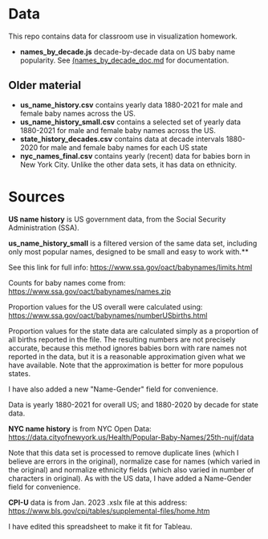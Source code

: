 # Data

This repo contains data for classroom use in visualization homework.

* **names_by_decade.js** decade-by-decade data on US baby name popularity. See [(names_by_decade_doc.md](names_by_decade_doc.html) for documentation.

## Older material

* **us_name_history.csv** contains yearly data 1880-2021 for male and female baby names across the US.
* **us_name_history_small.csv** contains a selected set of yearly data 1880-2021 for male and female baby names across the US.
* **state_history_decades.csv** contains data at decade intervals 1880-2020 for male and female baby names for each US state
* **nyc_names_final.csv** contains yearly (recent) data for babies born in New York City. Unlike the other data sets, it has data on ethnicity.



# Sources
**US name history** is US government data, from the Social Security Administration (SSA).

**us_name_history_small** is a filtered version of the same data set, including only most popular names, designed to be small and easy to work with.**

See this link for full info: https://www.ssa.gov/oact/babynames/limits.html

Counts for baby names come from: https://www.ssa.gov/oact/babynames/names.zip

Proportion values for the US overall were calculated using: https://www.ssa.gov/oact/babynames/numberUSbirths.html

Proportion values for the state data are calculated simply as a proportion of all births reported in the file. The resulting numbers are not precisely accurate, because this method ignores babies born with rare names not reported in the data, but it is a reasonable approximation given what we have available. Note that the approximation is better for more populous states.

I have also added a new "Name-Gender" field for convenience.

Data is yearly 1880-2021 for overall US; and 1880-2020 by decade for state data.


**NYC name history** is from NYC Open Data: https://data.cityofnewyork.us/Health/Popular-Baby-Names/25th-nujf/data

Note that this data set is processed to remove duplicate lines (which I believe are errors in the original), normalize case for names (which varied in the original) and normalize ethnicity fields (which also varied in number of characters in original). As with the US data, I have added a Name-Gender field for convenience.

**CPI-U** data is from Jan. 2023 .xslx file at this address: https://www.bls.gov/cpi/tables/supplemental-files/home.htm

I have edited this spreadsheet to make it fit for Tableau.

